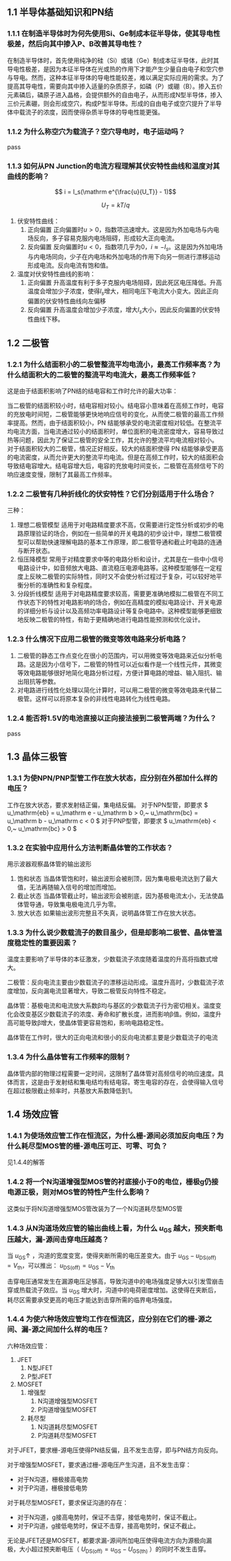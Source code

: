 ## 1.1 半导体基础知识和PN结

### 1.1.1 在制造半导体时为何先使用Si、Ge制成本征半导体，使其导电性极差，然后向其中掺入P、B改善其导电性？

在制造半导体时，首先使用纯净的硅（Si）或锗（Ge）制成本征半导体，此时其导电性极差，是因为本征半导体在光或热的作用下才能产生少量自由电子和空穴参与导电。然而，这种本征半导体的导电性能较差，难以满足实际应用的需求。为了提高其导电性，需要向其中掺入适量的杂质原子，如磷（P）或硼（B）。掺入五价元素磷后，磷原子进入晶格，会提供额外的自由电子，从而形成N型半导体，掺入三价元素硼，则会形成空穴，构成P型半导体。形成的自由电子或空穴提升了半导体中载流子的浓度，因而使得杂质半导体的导电性能更强。

### 1.1.2 为什么称空穴为载流子？空穴导电时，电子运动吗？

pass

### 1.1.3 如何从PN Junction的电流方程理解其伏安特性曲线和温度对其曲线的影响？

$$ i = I_s(\mathrm e^{\frac{u}{U_T}} - 1)$$

$$ U_T = kT/q$$


1. 伏安特性曲线：
   1. 正向偏置
    正向偏置时$u>0$，指数项迅速增大。这是因为外加电场与内电场反向，多子容易克服内电场阻碍，形成较大正向电流。
   2. 反向偏置
    反向偏置时$u<0$，指数项几乎为0，$i \approx -I_s$。这是因为外加电场与内电场同向，少子在内电场和外加电场的作用下向另一侧进行漂移运动形成电流。反向电流有饱和值。
2. 温度对伏安特性曲线的影响：
   1. 正向偏置
    升高温度有利于多子克服内电场阻碍，因此死区电压降低。升高温度会增加少子浓度，使得$I_s$增大，相同电压下电流大小变大。因此正向偏置的伏安特性曲线向左偏移
   2. 反向偏置
    升高温度会增加少子浓度，增大$I_s$大小，因此反向偏置的伏安特性曲线下移。


## 1.2 二极管

### 1.2.1 为什么结面积小的二极管整流平均电流小，最高工作频率高？为什么结面积大的二极管的整流平均电流大，最高工作频率低？

这是由于结面积影响了PN结的结电容和工作时允许的最大功率：

当二极管的结面积较小时，结电容相对较小。结电容小意味着在高频工作时，电容的充放电时间短，二极管能够更快地响应信号的变化，从而使二极管的最高工作频率提高。然而，由于结面积较小，PN 结能够承受的电流密度相对较低。在整流平均电流方面，当电流通过较小的结面积时，单位面积的电流密度增大，容易导致过热等问题，因此为了保证二极管的安全工作，其允许的整流平均电流相对较小。
对于结面积较大的二极管，情况正好相反。较大的结面积使得 PN 结能够承受更高的电流密度，从而允许更大的整流平均电流。但是在高频工作时，较大的结面积会导致结电容增大。结电容增大后，电容的充放电时间变长，二极管在高频信号下的响应速度变慢，限制了其最高工作频率。

### 1.2.2 二极管有几种折线化的伏安特性？它们分别适用于什么场合？

三种：

1. 理想二极管模型
适用于对电路精度要求不高，仅需要进行定性分析或初步的电路原理验证的场合，例如在一些简单的开关电路的初步设计中，理想二极管模型可以帮助快速理解电路的基本工作原理，即二极管导通和截止时电路的连通与断开状态。
2. 恒压降模型
常用于对精度要求中等的电路分析和设计，尤其是在一些中小信号电路设计中，如音频放大电路、直流稳压电源电路等。这种模型能够在一定程度上反映二极管的实际特性，同时又不会使分析过程过于复杂，可以较好地平衡分析的准确性和复杂程度。
3. 分段折线模型
适用于对电路精度要求较高，需要更准确地模拟二极管在不同工作状态下的特性对电路影响的场合，例如在高精度的模拟电路设计、开关电源的详细分析与设计以及高频功率电路设计等复杂电路中。这种模型能够更细致地反映二极管的特性，有助于更精确地进行电路性能预测和优化设计。


### 1.2.3 什么情况下应用二极管的微变等效电路来分析电路？

1. 二极管的静态工作点变化在很小的范围内，可以用微变等效电路来近似分析电路。这是因为小信号下，二极管的特性可以近似看作是一个线性元件，其微变等效电路能够很好地简化电路分析过程，方便计算电路的增益、输入阻抗、输出阻抗等参数。
2. 对电路进行线性化处理以简化计算时，可以用二极管的微变等效电路来代替二极管。这样可以将原本复杂的非线性电路转化为线性电路。

### 1.2.4 能否将1.5V的电池直接以正向接法接到二极管两端？为什么？

pass

## 1.3 晶体三极管

### 1.3.1 为使NPN/PNP型管工作在放大状态，应分别在外部加什么样的电压？

工作在放大状态，要求发射结正偏，集电结反偏。
对于NPN型管，即要求 $ u_\mathrm{eb} = u_\mathrm e - u_\mathrm b > 0,~ 
u_\mathrm{bc} = u_\mathrm b - u_\mathrm c < 0 $ 
对于PNP型管，即要求 $ u_\mathrm{eb} < 0,~ u_\mathrm{bc} > 0 $

### 1.3.2 在实验中应用什么方法判断晶体管的工作状态？

用示波器观察晶体管的输出波形
1. 饱和状态
当晶体管饱和时，输出波形会被削顶，因为集电极电流达到了最大值，无法再随输入信号的增加而增加。
2. 截止状态
当晶体管截止时，输出波形会被削底，因为基极电流太小，无法使晶体管导通，导致集电极电流几乎为零。
3. 放大状态
如果输出波形完整且不失真，说明晶体管工作在放大状态。

### 1.3.3 为什么说少数载流子的数目虽少，但是却影响二极管、晶体管温度稳定性的重要因素？

温度主要影响了半导体的本征激发，少数载流子浓度随着温度的升高将指数式增大。

二极管：反向电流主要由少数载流子的漂移运动形成。温度升高时，少数载流子浓度增加，反向漏电流显著增大，导致二极管反向特性不稳定。

晶体管：基极电流和电流放大系数β均与基区的少数载流子行为密切相关。温度变化会改变基区少数载流子的浓度、寿命和扩散长度，进而影响β值。例如，温度升高可能导致β增大，使晶体管更容易饱和，影响电路稳定性。

晶体管在工作时，很大的正向电流和很小的反向电流都主要是少数载流子的电流

### 1.3.4 为什么晶体管有工作频率的限制？

晶体管内部的物理过程需要一定时间，这限制了晶体管对高频信号的响应速度。具体而言，这是由于发射结和集电结均有结电容。寄生电容的存在，会使得输入信号在超过极限截止频率时，共基放大系数降低到1。


## 1.4 场效应管

### 1.4.1 为使场效应管工作在恒流区，为什么栅-源间必须加反向电压？为什么耗尽型MOS管的栅-源电压可正、可零、可负？

见1.4.4的解答

### 1.4.2 将一个N沟道增强型MOS管的衬底接小于0的电位，栅极g仍接电源正极，则对MOS管的特性产生什么影响？

这类似于将N沟道增强型MOS管改装为了一个N沟道耗尽型MOS管

### 1.4.3 从N沟道场效应管的输出曲线上看，为什么 $u_\mathrm{GS}$ 越大，预夹断电压越大，漏-源间击穿电压越高？

当 $u_\mathrm{GS} \uparrow$ ，沟道的宽度变宽，使得夹断所需的电压差变大。由于 $u_\mathrm{GS} - u_\mathrm{DS(off)} = V_\mathrm{th}$，可以推出： $u_\mathrm{DS(off)} = u_\mathrm{GS} - V_\mathrm{th}$

击穿电压通常发生在漏源电压足够高，导致沟道中的电场强度足够大以引发雪崩击穿或热载流子效应。当 $u_\mathrm{GS}$ 增大时，沟道中的电荷密度增加。这使得在夹断后，耗尽区需要承受更高的电压才能达到击穿所需的临界电场强度。


### 1.4.4 为使六种场效应管均工作在恒流区，应分别在它们的栅-源之间、漏-源之间加什么样的电压？


六种场效应管：
1. JFET
   1. N型JFET
   2. P型JFET
2. MOSFET
   1. 增强型
      1. N沟道增强型MOSFET
      2. P沟道增强型MOSFET
   2. 耗尽型
      1. N沟道耗尽型MOSFET
      2. P沟道耗尽型MOSFET

对于JFET，要求栅-源电压使得PN结反偏，且不发生击穿，即与PN结方向反向。

对于增强型MOSFET，要求通过栅-源电压产生沟道，且不发生击穿：
- 对于N沟道，栅极接高电势
- 对于P沟道，栅极接低电势

对于耗尽型MOSFET，要求保证沟道的存在：
- 对于N沟道，g接高电势时，保证不击穿，接低电势时，保证不截止。
- 对于P沟道，g接低电势时，保证不击穿，接高电势时，保证不截止。

无论是JFET还是MOSFET，都要求漏-源间所加电压使得电流方向为源极向漏极，大小超过预夹断电压（ $U_\mathrm{DS(off)} = u_\mathrm{GS} - U_\mathrm{GS(th)}$ ）的同时不发生击穿。